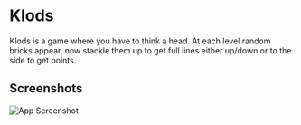 
# Klods

Klods is a game where you have to think a head. At each level random bricks appear, now stackle them up to get full lines either up/down or to the side to get points.




## Screenshots

![App Screenshot](https://screenshot.launchbrightly.com/klods/klods/desktop/dark/game.png)

